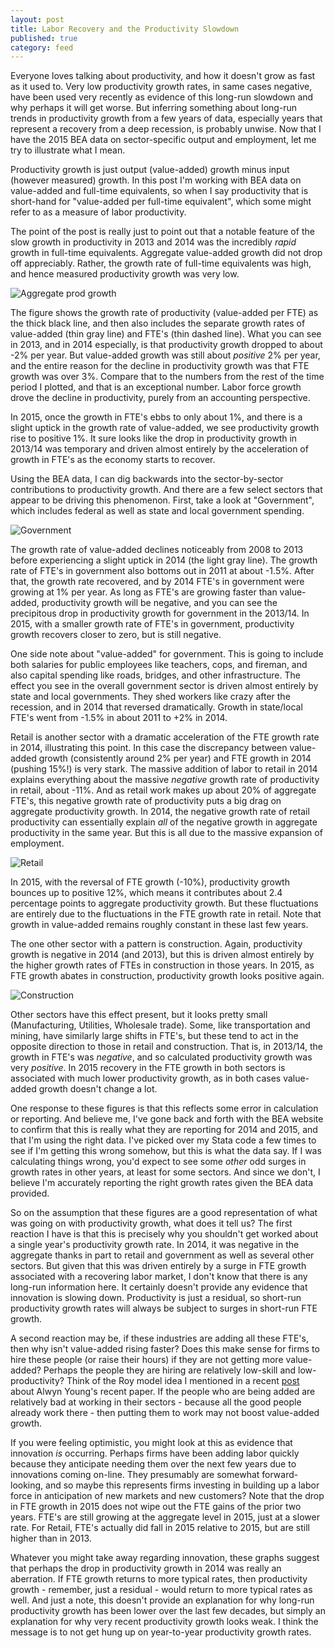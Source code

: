 ```yaml
---
layout: post
title: Labor Recovery and the Productivity Slowdown
published: true
category: feed
---
```


Everyone loves talking about productivity, and how it doesn't grow as fast as it used to. Very low productivity growth rates, in same cases negative, have been used very recently as evidence of this long-run slowdown and why perhaps it will get worse. But inferring something about long-run trends in productivity growth from a few years of data, especially years that represent a recovery from a deep recession, is probably unwise. Now that I have the 2015 BEA data on sector-specific output and employment, let me try to illustrate what I mean.

Productivity growth is just output (value-added) growth minus input (however measured) growth. In this post I'm working with BEA data on value-added and full-time equivalents, so when I say productivity that is short-hand for "value-added per full-time equivalent", which some might refer to as a measure of labor productivity. 

The point of the post is really just to point out that a notable feature of the slow growth in productivity in 2013 and 2014 was the incredibly *rapid* growth in full-time equivalents. Aggregate value-added growth did not drop off appreciably. Rather, the growth rate of full-time equivalents was high, and hence measured productivity growth was very low.

![Aggregate prod growth](https://dl.dropboxusercontent.com/u/6823742/fig_bea_fteprod_Aggregate.png)

The figure shows the growth rate of productivity (value-added per FTE) as the thick black line, and then also includes the separate growth rates of value-added (thin gray line) and FTE's (thin dashed line). What you can see in 2013, and in 2014 especially, is that productivity growth dropped to about -2% per year. But value-added growth was still about *positive* 2% per year, and the entire reason for the decline in productivity growth was that FTE growth was over 3%. Compare that to the numbers from the rest of the time period I plotted, and that is an exceptional number. Labor force growth drove the decline in productivity, purely from an accounting perspective.

In 2015, once the growth in FTE's ebbs to only about 1%, and there is a slight uptick in the growth rate of value-added, we see productivity growth rise to positive 1%. It sure looks like the drop in productivity growth in 2013/14 was temporary and driven almost entirely by the acceleration of growth in FTE's as the economy starts to recover.

Using the BEA data, I can dig backwards into the sector-by-sector contributions to productivity growth. And there are a few select sectors that appear to be driving this phenomenon. First, take a look at "Government", which includes federal as well as state and local government spending. 

![Government](https://dl.dropboxusercontent.com/u/6823742/fig_bea_fteprod_Government.png)

The growth rate of value-added declines noticeably from 2008 to 2013 before experiencing a slight uptick in 2014 (the light gray line). The growth rate of FTE's in government also bottoms out in 2011 at about -1.5%. After that, the growth rate recovered, and by 2014 FTE's in government were growing at 1% per year. As long as FTE's are growing faster than value-added, productivity growth will be negative, and you can see the precipitous drop in productivity growth for government in the 2013/14. In 2015, with a smaller growth rate of FTE's in government, productivity growth recovers closer to zero, but is still negative. 

One side note about "value-added" for government. This is going to include both salaries for public employees like teachers, cops, and fireman, and also capital spending like roads, bridges, and other infrastructure. The effect you see in the overall government sector is driven almost entirely by state and local governments. They shed workers like crazy after the recession, and in 2014 that reversed dramatically. Growth in state/local FTE's went from -1.5% in about 2011 to +2% in 2014. 

Retail is another sector with a dramatic acceleration of the FTE growth rate in 2014, illustrating this point. In this case the discrepancy between value-added growth (consistently around 2% per year) and FTE growth in 2014 (pushing 15%!) is very stark. The massive addition of labor to retail in 2014 explains everything about the massive *negative* growth rate of productivity in retail, about -11%. And as retail work makes up about 20% of aggregate FTE's, this negative growth rate of productivity puts a big drag on aggregate productivity growth. In 2014, the negative growth rate of retail productivity can essentially explain *all* of the negative growth in aggregate productivity in the same year. But this is all due to the massive expansion of employment.

![Retail](https://dl.dropboxusercontent.com/u/6823742/fig_bea_fteprod_Retail.png)

In 2015, with the reversal of FTE growth (-10%), productivity growth bounces up to positive 12%, which means it contributes about 2.4 percentage points to aggregate productivity growth. But these fluctuations are entirely due to the fluctuations in the FTE growth rate in retail. Note that growth in value-added remains roughly constant in these last few years.

The one other sector with a pattern is construction. Again, productivity growth is negative in 2014 (and 2013), but this is driven almost entirely by the higher growth rates of FTEs in construction in those years. In 2015, as FTE growth abates in construction, productivity growth looks positive again.

![Construction](https://dl.dropboxusercontent.com/u/6823742/fig_bea_fteprod_Construction.png)

Other sectors have this effect present, but it looks pretty small (Manufacturing, Utilities, Wholesale trade). Some, like transportation and mining, have similarly large shifts in FTE's, but these tend to act in the opposite direction to those in retail and construction. That is, in 2013/14, the growth in FTE's was *negative*, and so calculated productivity growth was very *positive*. In 2015 recovery in the FTE growth in both sectors is associated with much lower productivity growth, as in both cases value-added growth doesn't change a lot.

One response to these figures is that this reflects some error in calculation or reporting. And believe me, I've gone back and forth with the BEA website to confirm that this is really what they are reporting for 2014 and 2015, and that I'm using the right data. I've picked over my Stata code a few times to see if I'm getting this wrong somehow, but this is what the data say. If I was calculating things wrong, you'd expect to see some *other* odd surges in growth rates in other years, at least for some sectors. And since we don't, I believe I'm accurately reporting the right growth rates given the BEA data provided.

So on the assumption that these figures are a good representation of what was going on with productivity growth, what does it tell us? The first reaction I have is that this is precisely why you shouldn't get worked about a single year's productivity growth rate. In 2014, it was negative in the aggregate thanks in part to retail and government as well as several other sectors. But given that this was driven entirely by a surge in FTE growth associated with a recovering labor market, I don't know that there is any long-run information here. It certainly doesn't provide any evidence that innovation is slowing down. Productivity is just a residual, so short-run productivity growth rates will always be subject to surges in short-run FTE growth. 

A second reaction may be, if these industries are adding all these FTE's, then why isn't value-added rising faster? Does this make sense for firms to hire these people (or raise their hours) if they are not getting more value-added? Perhaps the people they are hiring are relatively low-skill and low-productivity? Think of the Roy model idea I mentioned in a recent [post](https://growthecon.com/blog/Roy/) about Alwyn Young's recent paper. If the people who are being added are relatively bad at working in their sectors - because all the good people already work there - then putting them to work may not boost value-added growth.

If you were feeling optimistic, you might look at this as evidence that innovation *is* occurring. Perhaps firms have been adding labor quickly because they anticipate needing them over the next few years due to innovations coming on-line. They presumably are somewhat forward-looking, and so maybe this represents firms investing in building up a labor force in anticipation of new markets and new customers? Note that the drop in FTE growth in 2015 does not wipe out the FTE gains of the prior two years. FTE's are still growing at the aggregate level in 2015, just at a slower rate. For Retail, FTE's actually did fall in 2015 relative to 2015, but are still higher than in 2013. 

Whatever you might take away regarding innovation, these graphs suggest that perhaps the drop in productivity growth in 2014 was really an aberration. If FTE growth returns to more typical rates, then productivity growth - remember, just a residual - would return to more typical rates as well. And just a note, this doesn't provide an explanation for why long-run productivity growth has been lower over the last few decades, but simply an explanation for why very recent productivity growth looks weak. I think the message is to not get hung up on year-to-year productivity growth rates. 